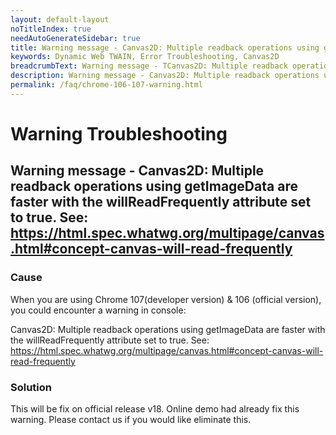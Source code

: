 ```yaml
---
layout: default-layout
noTitleIndex: true
needAutoGenerateSidebar: true
title: Warning message - Canvas2D: Multiple readback operations using getImageData are faster with the willReadFrequently attribute set to true. See: https://html.spec.whatwg.org/multipage/canvas.html#concept-canvas-will-read-frequently
keywords: Dynamic Web TWAIN, Error Troubleshooting, Canvas2D
breadcrumbText: Warning message - TCanvas2D: Multiple readback operations using getImageData are faster with the willReadFrequently attribute set to true. See: https://html.spec.whatwg.org/multipage/canvas.html#concept-canvas-will-read-frequently
description: Warning message - Canvas2D: Multiple readback operations using getImageData are faster with the willReadFrequently attribute set to true. See: https://html.spec.whatwg.org/multipage/canvas.html#concept-canvas-will-read-frequently
permalink: /faq/chrome-106-107-warning.html
---
```


# Warning Troubleshooting

## Warning message - Canvas2D: Multiple readback operations using getImageData are faster with the willReadFrequently attribute set to true. See: https://html.spec.whatwg.org/multipage/canvas.html#concept-canvas-will-read-frequently

### Cause

When you are using Chrome 107(developer version) & 106 (official version), you could encounter a warning in console:

Canvas2D: Multiple readback operations using getImageData are faster with the willReadFrequently attribute set to true. See: https://html.spec.whatwg.org/multipage/canvas.html#concept-canvas-will-read-frequently

### Solution

This will be fix on official release v18. Online demo had already fix this warning. Please contact us if you would like eliminate this.